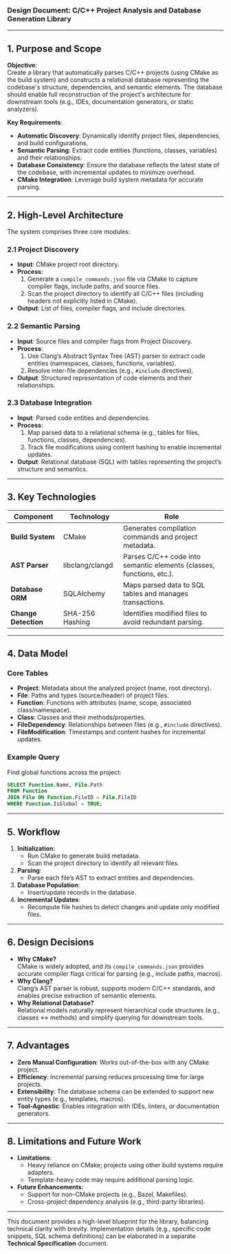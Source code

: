 ### **Design Document: C/C++ Project Analysis and Database Generation Library**

---

## **1. Purpose and Scope**
**Objective**:  
Create a library that automatically parses C/C++ projects (using CMake as the build system) and constructs a relational database representing the codebase's structure, dependencies, and semantic elements. The database should enable full reconstruction of the project's architecture for downstream tools (e.g., IDEs, documentation generators, or static analyzers).

**Key Requirements**:  
- **Automatic Discovery**: Dynamically identify project files, dependencies, and build configurations.  
- **Semantic Parsing**: Extract code entities (functions, classes, variables) and their relationships.  
- **Database Consistency**: Ensure the database reflects the latest state of the codebase, with incremental updates to minimize overhead.  
- **CMake Integration**: Leverage build system metadata for accurate parsing.  

---

## **2. High-Level Architecture**
The system comprises three core modules:  

### **2.1 Project Discovery**  
- **Input**: CMake project root directory.  
- **Process**:  
  1. Generate a `compile_commands.json` file via CMake to capture compiler flags, include paths, and source files.  
  2. Scan the project directory to identify all C/C++ files (including headers not explicitly listed in CMake).  
- **Output**: List of files, compiler flags, and include directories.  

### **2.2 Semantic Parsing**  
- **Input**: Source files and compiler flags from Project Discovery.  
- **Process**:  
  1. Use Clang’s Abstract Syntax Tree (AST) parser to extract code entities (namespaces, classes, functions, variables).  
  2. Resolve inter-file dependencies (e.g., `#include` directives).  
- **Output**: Structured representation of code elements and their relationships.  

### **2.3 Database Integration**  
- **Input**: Parsed code entities and dependencies.  
- **Process**:  
  1. Map parsed data to a relational schema (e.g., tables for files, functions, classes, dependencies).  
  2. Track file modifications using content hashing to enable incremental updates.  
- **Output**: Relational database (SQL) with tables representing the project’s structure and semantics.  

---

## **3. Key Technologies**  
| Component              | Technology       | Role                                                                 |  
|------------------------|------------------|----------------------------------------------------------------------|  
| **Build System**       | CMake            | Generates compilation commands and project metadata.                |  
| **AST Parser**         | libclang/clangd  | Parses C/C++ code into semantic elements (classes, functions, etc.).|  
| **Database ORM**       | SQLAlchemy       | Maps parsed data to SQL tables and manages transactions.            |  
| **Change Detection**   | SHA-256 Hashing  | Identifies modified files to avoid redundant parsing.               |  

---

## **4. Data Model**  
### **Core Tables**  
- **Project**: Metadata about the analyzed project (name, root directory).  
- **File**: Paths and types (source/header) of project files.  
- **Function**: Functions with attributes (name, scope, associated class/namespace).  
- **Class**: Classes and their methods/properties.  
- **FileDependency**: Relationships between files (e.g., `#include` directives).  
- **FileModification**: Timestamps and content hashes for incremental updates.  

### **Example Query**  
Find global functions across the project:  
```sql  
SELECT Function.Name, File.Path  
FROM Function  
JOIN File ON Function.FileID = File.FileID  
WHERE Function.IsGlobal = TRUE;  
```  

---

## **5. Workflow**  
1. **Initialization**:  
   - Run CMake to generate build metadata.  
   - Scan the project directory to identify all relevant files.  
2. **Parsing**:  
   - Parse each file’s AST to extract entities and dependencies.  
3. **Database Population**:  
   - Insert/update records in the database.  
4. **Incremental Updates**:  
   - Recompute file hashes to detect changes and update only modified files.  

---

## **6. Design Decisions**  
- **Why CMake?**  
  CMake is widely adopted, and its `compile_commands.json` provides accurate compiler flags critical for parsing (e.g., include paths, macros).  
- **Why Clang?**  
  Clang’s AST parser is robust, supports modern C/C++ standards, and enables precise extraction of semantic elements.  
- **Why Relational Database?**  
  Relational models naturally represent hierarchical code structures (e.g., classes ↔ methods) and simplify querying for downstream tools.  

---

## **7. Advantages**  
- **Zero Manual Configuration**: Works out-of-the-box with any CMake project.  
- **Efficiency**: Incremental parsing reduces processing time for large projects.  
- **Extensibility**: The database schema can be extended to support new entity types (e.g., templates, macros).  
- **Tool-Agnostic**: Enables integration with IDEs, linters, or documentation generators.  

---

## **8. Limitations and Future Work**  
- **Limitations**:  
  - Heavy reliance on CMake; projects using other build systems require adapters.  
  - Template-heavy code may require additional parsing logic.  
- **Future Enhancements**:  
  - Support for non-CMake projects (e.g., Bazel, Makefiles).  
  - Cross-project dependency analysis (e.g., third-party libraries).  

---

This document provides a high-level blueprint for the library, balancing technical clarity with brevity. Implementation details (e.g., specific code snippets, SQL schema definitions) can be elaborated in a separate **Technical Specification** document.
